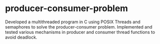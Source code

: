 # producer-consumer-problem
Developed a multithreaded program in C using POSIX Threads and semaphores to solve the producer-consumer problem. Implemented and tested various mechanisms in producer and consumer thread functions to avoid deadlock.
